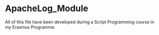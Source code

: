 # ApacheLog_Module
All of this file have been developed during a Script Programming course in my Erasmus Programme.
